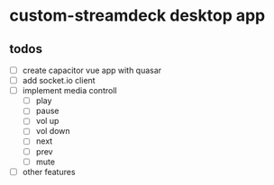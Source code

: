 # custom-streamdeck desktop app

## todos

- [ ] create capacitor vue app with quasar
- [ ] add socket.io client
- [ ] implement media controll
  - [ ] play
  - [ ] pause
  - [ ] vol up
  - [ ] vol down
  - [ ] next
  - [ ] prev
  - [ ] mute
- [ ] other features
